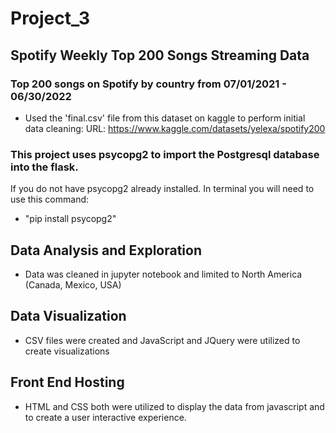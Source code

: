 # Project_3

## Spotify Weekly Top 200 Songs Streaming Data
### Top 200 songs on Spotify by country from 07/01/2021 - 06/30/2022

* Used the 'final.csv' file from this dataset on kaggle to perform initial data cleaning:
URL: https://www.kaggle.com/datasets/yelexa/spotify200

### This project uses psycopg2 to import the Postgresql database into the flask. 
If you do not have psycopg2 already installed. In terminal you will need to use this command:
* "pip install psycopg2"

## Data Analysis and Exploration
* Data was cleaned in jupyter notebook and limited to North America (Canada, Mexico, USA)

## Data Visualization
* CSV files were created and JavaScript and JQuery were utilized to create visualizations

## Front End Hosting
* HTML and CSS both were utilized to display the data from javascript and to create a user interactive experience.
